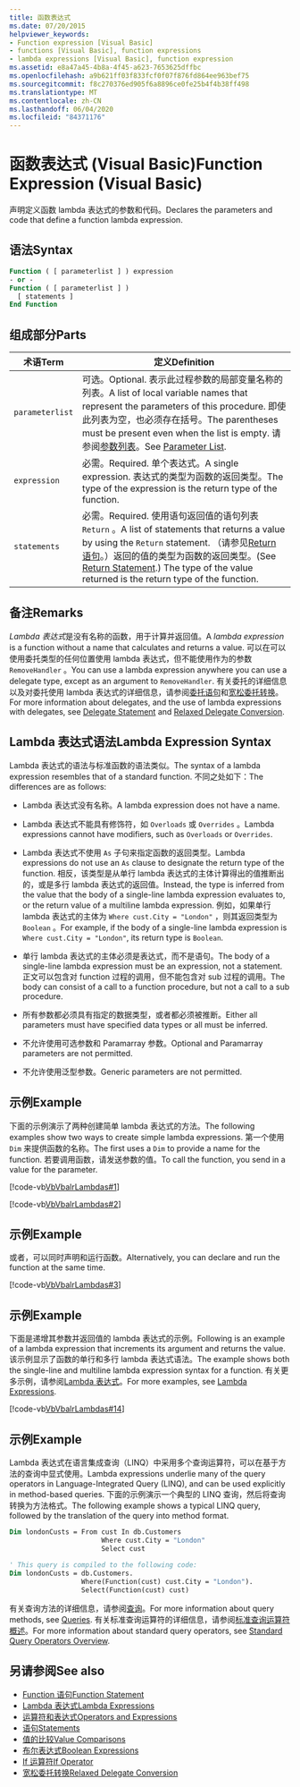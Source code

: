 ```yaml
---
title: 函数表达式
ms.date: 07/20/2015
helpviewer_keywords:
- Function expression [Visual Basic]
- functions [Visual Basic], function expressions
- lambda expressions [Visual Basic], function expression
ms.assetid: e8a47a45-4b8a-4f45-a623-7653625dffbc
ms.openlocfilehash: a9b621ff03f833fcf0f07f876fd864ee963bef75
ms.sourcegitcommit: f8c270376ed905f6a8896ce0fe25b4f4b38ff498
ms.translationtype: MT
ms.contentlocale: zh-CN
ms.lasthandoff: 06/04/2020
ms.locfileid: "84371176"
---
```

# <a name="function-expression-visual-basic"></a><span data-ttu-id="a8db6-102">函数表达式 (Visual Basic)</span><span class="sxs-lookup"><span data-stu-id="a8db6-102">Function Expression (Visual Basic)</span></span>
<span data-ttu-id="a8db6-103">声明定义函数 lambda 表达式的参数和代码。</span><span class="sxs-lookup"><span data-stu-id="a8db6-103">Declares the parameters and code that define a function lambda expression.</span></span>  
  
## <a name="syntax"></a><span data-ttu-id="a8db6-104">语法</span><span class="sxs-lookup"><span data-stu-id="a8db6-104">Syntax</span></span>  
  
```vb  
Function ( [ parameterlist ] ) expression  
- or -  
Function ( [ parameterlist ] )  
  [ statements ]  
End Function  
```  
  
## <a name="parts"></a><span data-ttu-id="a8db6-105">组成部分</span><span class="sxs-lookup"><span data-stu-id="a8db6-105">Parts</span></span>  
  
|<span data-ttu-id="a8db6-106">术语</span><span class="sxs-lookup"><span data-stu-id="a8db6-106">Term</span></span>|<span data-ttu-id="a8db6-107">定义</span><span class="sxs-lookup"><span data-stu-id="a8db6-107">Definition</span></span>|  
|---|---|  
|`parameterlist`|<span data-ttu-id="a8db6-108">可选。</span><span class="sxs-lookup"><span data-stu-id="a8db6-108">Optional.</span></span> <span data-ttu-id="a8db6-109">表示此过程参数的局部变量名称的列表。</span><span class="sxs-lookup"><span data-stu-id="a8db6-109">A list of local variable names that represent the parameters of this procedure.</span></span> <span data-ttu-id="a8db6-110">即使此列表为空，也必须存在括号。</span><span class="sxs-lookup"><span data-stu-id="a8db6-110">The parentheses must be present even when the list is empty.</span></span> <span data-ttu-id="a8db6-111">请参阅[参数列表](../statements/parameter-list.md)。</span><span class="sxs-lookup"><span data-stu-id="a8db6-111">See [Parameter List](../statements/parameter-list.md).</span></span>|  
|`expression`|<span data-ttu-id="a8db6-112">必需。</span><span class="sxs-lookup"><span data-stu-id="a8db6-112">Required.</span></span> <span data-ttu-id="a8db6-113">单个表达式。</span><span class="sxs-lookup"><span data-stu-id="a8db6-113">A single expression.</span></span> <span data-ttu-id="a8db6-114">表达式的类型为函数的返回类型。</span><span class="sxs-lookup"><span data-stu-id="a8db6-114">The type of the expression is the return type of the function.</span></span>|  
|`statements`|<span data-ttu-id="a8db6-115">必需。</span><span class="sxs-lookup"><span data-stu-id="a8db6-115">Required.</span></span> <span data-ttu-id="a8db6-116">使用语句返回值的语句列表 `Return` 。</span><span class="sxs-lookup"><span data-stu-id="a8db6-116">A list of statements that returns a value by using the `Return` statement.</span></span> <span data-ttu-id="a8db6-117">（请参见[Return 语句](../statements/return-statement.md)。）返回的值的类型为函数的返回类型。</span><span class="sxs-lookup"><span data-stu-id="a8db6-117">(See [Return Statement](../statements/return-statement.md).) The type of the value returned is the return type of the function.</span></span>|  
  
## <a name="remarks"></a><span data-ttu-id="a8db6-118">备注</span><span class="sxs-lookup"><span data-stu-id="a8db6-118">Remarks</span></span>  
 <span data-ttu-id="a8db6-119">*Lambda 表达式*是没有名称的函数，用于计算并返回值。</span><span class="sxs-lookup"><span data-stu-id="a8db6-119">A *lambda expression* is a function without a name that calculates and returns a value.</span></span> <span data-ttu-id="a8db6-120">可以在可以使用委托类型的任何位置使用 lambda 表达式，但不能使用作为的参数 `RemoveHandler` 。</span><span class="sxs-lookup"><span data-stu-id="a8db6-120">You can use a lambda expression anywhere you can use a delegate type, except as an argument to `RemoveHandler`.</span></span> <span data-ttu-id="a8db6-121">有关委托的详细信息以及对委托使用 lambda 表达式的详细信息，请参阅[委托语句](../statements/delegate-statement.md)和[宽松委托转换](../../programming-guide/language-features/delegates/relaxed-delegate-conversion.md)。</span><span class="sxs-lookup"><span data-stu-id="a8db6-121">For more information about delegates, and the use of lambda expressions with delegates, see [Delegate Statement](../statements/delegate-statement.md) and [Relaxed Delegate Conversion](../../programming-guide/language-features/delegates/relaxed-delegate-conversion.md).</span></span>  
  
## <a name="lambda-expression-syntax"></a><span data-ttu-id="a8db6-122">Lambda 表达式语法</span><span class="sxs-lookup"><span data-stu-id="a8db6-122">Lambda Expression Syntax</span></span>  
 <span data-ttu-id="a8db6-123">Lambda 表达式的语法与标准函数的语法类似。</span><span class="sxs-lookup"><span data-stu-id="a8db6-123">The syntax of a lambda expression resembles that of a standard function.</span></span> <span data-ttu-id="a8db6-124">不同之处如下：</span><span class="sxs-lookup"><span data-stu-id="a8db6-124">The differences are as follows:</span></span>  
  
- <span data-ttu-id="a8db6-125">Lambda 表达式没有名称。</span><span class="sxs-lookup"><span data-stu-id="a8db6-125">A lambda expression does not have a name.</span></span>  
  
- <span data-ttu-id="a8db6-126">Lambda 表达式不能具有修饰符，如 `Overloads` 或 `Overrides` 。</span><span class="sxs-lookup"><span data-stu-id="a8db6-126">Lambda expressions cannot have modifiers, such as `Overloads` or `Overrides`.</span></span>  
  
- <span data-ttu-id="a8db6-127">Lambda 表达式不使用 `As` 子句来指定函数的返回类型。</span><span class="sxs-lookup"><span data-stu-id="a8db6-127">Lambda expressions do not use an `As` clause to designate the return type of the function.</span></span> <span data-ttu-id="a8db6-128">相反，该类型是从单行 lambda 表达式的主体计算得出的值推断出的，或是多行 lambda 表达式的返回值。</span><span class="sxs-lookup"><span data-stu-id="a8db6-128">Instead, the type is inferred from the value that the body of a single-line lambda expression evaluates to, or the return value of a multiline lambda expression.</span></span> <span data-ttu-id="a8db6-129">例如，如果单行 lambda 表达式的主体为 `Where cust.City = "London"` ，则其返回类型为 `Boolean` 。</span><span class="sxs-lookup"><span data-stu-id="a8db6-129">For example, if the body of a single-line lambda expression is `Where cust.City = "London"`, its return type is `Boolean`.</span></span>  
  
- <span data-ttu-id="a8db6-130">单行 lambda 表达式的主体必须是表达式，而不是语句。</span><span class="sxs-lookup"><span data-stu-id="a8db6-130">The body of a single-line lambda expression must be an expression, not a statement.</span></span> <span data-ttu-id="a8db6-131">正文可以包含对 function 过程的调用，但不能包含对 sub 过程的调用。</span><span class="sxs-lookup"><span data-stu-id="a8db6-131">The body can consist of a call to a function procedure, but not a call to a sub procedure.</span></span>  
  
- <span data-ttu-id="a8db6-132">所有参数都必须具有指定的数据类型，或者都必须被推断。</span><span class="sxs-lookup"><span data-stu-id="a8db6-132">Either all parameters must have specified data types or all must be inferred.</span></span>  
  
- <span data-ttu-id="a8db6-133">不允许使用可选参数和 Paramarray 参数。</span><span class="sxs-lookup"><span data-stu-id="a8db6-133">Optional and Paramarray parameters are not permitted.</span></span>  
  
- <span data-ttu-id="a8db6-134">不允许使用泛型参数。</span><span class="sxs-lookup"><span data-stu-id="a8db6-134">Generic parameters are not permitted.</span></span>  
  
## <a name="example"></a><span data-ttu-id="a8db6-135">示例</span><span class="sxs-lookup"><span data-stu-id="a8db6-135">Example</span></span>  
 <span data-ttu-id="a8db6-136">下面的示例演示了两种创建简单 lambda 表达式的方法。</span><span class="sxs-lookup"><span data-stu-id="a8db6-136">The following examples show two ways to create simple lambda expressions.</span></span> <span data-ttu-id="a8db6-137">第一个使用 `Dim` 来提供函数的名称。</span><span class="sxs-lookup"><span data-stu-id="a8db6-137">The first uses a `Dim` to provide a name for the function.</span></span> <span data-ttu-id="a8db6-138">若要调用函数，请发送参数的值。</span><span class="sxs-lookup"><span data-stu-id="a8db6-138">To call the function, you send in a value for the parameter.</span></span>  
  
 [!code-vb[VbVbalrLambdas#1](~/samples/snippets/visualbasic/VS_Snippets_VBCSharp/VbVbalrLambdas/VB/Class1.vb#1)]  
  
 [!code-vb[VbVbalrLambdas#2](~/samples/snippets/visualbasic/VS_Snippets_VBCSharp/VbVbalrLambdas/VB/Class1.vb#2)]  
  
## <a name="example"></a><span data-ttu-id="a8db6-139">示例</span><span class="sxs-lookup"><span data-stu-id="a8db6-139">Example</span></span>  
 <span data-ttu-id="a8db6-140">或者，可以同时声明和运行函数。</span><span class="sxs-lookup"><span data-stu-id="a8db6-140">Alternatively, you can declare and run the function at the same time.</span></span>  
  
 [!code-vb[VbVbalrLambdas#3](~/samples/snippets/visualbasic/VS_Snippets_VBCSharp/VbVbalrLambdas/VB/Class1.vb#3)]  
  
## <a name="example"></a><span data-ttu-id="a8db6-141">示例</span><span class="sxs-lookup"><span data-stu-id="a8db6-141">Example</span></span>  
 <span data-ttu-id="a8db6-142">下面是递增其参数并返回值的 lambda 表达式的示例。</span><span class="sxs-lookup"><span data-stu-id="a8db6-142">Following is an example of a lambda expression that increments its argument and returns the value.</span></span> <span data-ttu-id="a8db6-143">该示例显示了函数的单行和多行 lambda 表达式语法。</span><span class="sxs-lookup"><span data-stu-id="a8db6-143">The example shows both the single-line and multiline lambda expression syntax for a function.</span></span> <span data-ttu-id="a8db6-144">有关更多示例，请参阅[Lambda 表达式](../../programming-guide/language-features/procedures/lambda-expressions.md)。</span><span class="sxs-lookup"><span data-stu-id="a8db6-144">For more examples, see [Lambda Expressions](../../programming-guide/language-features/procedures/lambda-expressions.md).</span></span>  
  
 [!code-vb[VbVbalrLambdas#14](~/samples/snippets/visualbasic/VS_Snippets_VBCSharp/VbVbalrLambdas/VB/Class1.vb#14)]  
  
## <a name="example"></a><span data-ttu-id="a8db6-145">示例</span><span class="sxs-lookup"><span data-stu-id="a8db6-145">Example</span></span>  
 <span data-ttu-id="a8db6-146">Lambda 表达式在语言集成查询（LINQ）中采用多个查询运算符，可以在基于方法的查询中显式使用。</span><span class="sxs-lookup"><span data-stu-id="a8db6-146">Lambda expressions underlie many of the query operators in Language-Integrated Query (LINQ), and can be used explicitly in method-based queries.</span></span> <span data-ttu-id="a8db6-147">下面的示例演示一个典型的 LINQ 查询，然后将查询转换为方法格式。</span><span class="sxs-lookup"><span data-stu-id="a8db6-147">The following example shows a typical LINQ query, followed by the translation of the query into method format.</span></span>  
  
```vb  
Dim londonCusts = From cust In db.Customers  
                       Where cust.City = "London"  
                       Select cust  
  
' This query is compiled to the following code:  
Dim londonCusts = db.Customers.  
                  Where(Function(cust) cust.City = "London").  
                  Select(Function(cust) cust)  
```  
  
 <span data-ttu-id="a8db6-148">有关查询方法的详细信息，请参阅[查询](../queries/index.md)。</span><span class="sxs-lookup"><span data-stu-id="a8db6-148">For more information about query methods, see [Queries](../queries/index.md).</span></span> <span data-ttu-id="a8db6-149">有关标准查询运算符的详细信息，请参阅[标准查询运算符概述](../../programming-guide/concepts/linq/standard-query-operators-overview.md)。</span><span class="sxs-lookup"><span data-stu-id="a8db6-149">For more information about standard query operators, see [Standard Query Operators Overview](../../programming-guide/concepts/linq/standard-query-operators-overview.md).</span></span>  
  
## <a name="see-also"></a><span data-ttu-id="a8db6-150">另请参阅</span><span class="sxs-lookup"><span data-stu-id="a8db6-150">See also</span></span>

- [<span data-ttu-id="a8db6-151">Function 语句</span><span class="sxs-lookup"><span data-stu-id="a8db6-151">Function Statement</span></span>](../statements/function-statement.md)
- [<span data-ttu-id="a8db6-152">Lambda 表达式</span><span class="sxs-lookup"><span data-stu-id="a8db6-152">Lambda Expressions</span></span>](../../programming-guide/language-features/procedures/lambda-expressions.md)
- [<span data-ttu-id="a8db6-153">运算符和表达式</span><span class="sxs-lookup"><span data-stu-id="a8db6-153">Operators and Expressions</span></span>](../../programming-guide/language-features/operators-and-expressions/index.md)
- [<span data-ttu-id="a8db6-154">语句</span><span class="sxs-lookup"><span data-stu-id="a8db6-154">Statements</span></span>](../../programming-guide/language-features/statements.md)
- [<span data-ttu-id="a8db6-155">值的比较</span><span class="sxs-lookup"><span data-stu-id="a8db6-155">Value Comparisons</span></span>](../../programming-guide/language-features/operators-and-expressions/value-comparisons.md)
- [<span data-ttu-id="a8db6-156">布尔表达式</span><span class="sxs-lookup"><span data-stu-id="a8db6-156">Boolean Expressions</span></span>](../../programming-guide/language-features/operators-and-expressions/boolean-expressions.md)
- [<span data-ttu-id="a8db6-157">If 运算符</span><span class="sxs-lookup"><span data-stu-id="a8db6-157">If Operator</span></span>](if-operator.md)
- [<span data-ttu-id="a8db6-158">宽松委托转换</span><span class="sxs-lookup"><span data-stu-id="a8db6-158">Relaxed Delegate Conversion</span></span>](../../programming-guide/language-features/delegates/relaxed-delegate-conversion.md)
